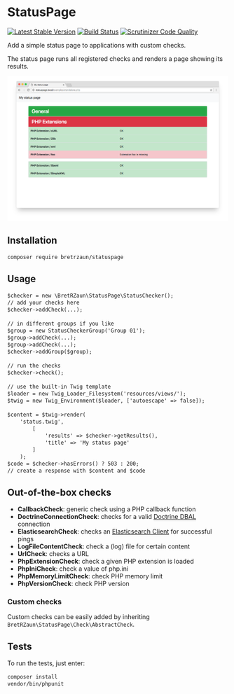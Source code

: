 # StatusPage

[![Latest Stable Version](https://poser.pugx.org/bretrzaun/statuspage/v/stable)](https://packagist.org/packages/bretrzaun/statuspage)
[![Build Status](https://travis-ci.org/bretrzaun/statuspage.svg?branch=master)](https://travis-ci.org/bretrzaun/statuspage)
[![Scrutinizer Code Quality](https://scrutinizer-ci.com/g/bretrzaun/statuspage/badges/quality-score.png?b=master)](https://scrutinizer-ci.com/g/bretrzaun/statuspage/?branch=master)

Add a simple status page to applications with custom checks.

The status page runs all registered checks and renders a page showing its results.

<p align="center">
    <img src="examples/standalone.png">
</p>

## Installation

```
composer require bretrzaun/statuspage
```

## Usage

```
$checker = new \BretRZaun\StatusPage\StatusChecker();
// add your checks here
$checker->addCheck(...);

// in different groups if you like
$group = new StatusCheckerGroup('Group 01');
$group->addCheck(...);
$group->addCheck(...);
$checker->addGroup($group);

// run the checks
$checker->check();

// use the built-in Twig template
$loader = new Twig_Loader_Filesystem('resources/views/');
$twig = new Twig_Environment($loader, ['autoescape' => false]);

$content = $twig->render(
    'status.twig',
        [
            'results' => $checker->getResults(),
            'title' => 'My status page'
        ]
    );
$code = $checker->hasErrors() ? 503 : 200;
// create a response with $content and $code
```

## Out-of-the-box checks

- **CallbackCheck**: generic check using a PHP callback function
- **DoctrineConnectionCheck**: checks for a valid [Doctrine DBAL](http://www.doctrine-project.org/projects/dbal.html) connection
- **ElasticsearchCheck**: checks an [Elasticsearch Client](https://github.com/elastic/elasticsearch-php) for successful pings
- **LogFileContentCheck**: check a (log) file for certain content
- **UrlCheck**: checks a URL
- **PhpExtensionCheck**: check a given PHP extension is loaded
- **PhpIniCheck**: check a value of php.ini
- **PhpMemoryLimitCheck**: check PHP memory limit
- **PhpVersionCheck**: check PHP version

### Custom checks

Custom checks can be easily added by inheriting `BretRZaun\StatusPage\Check\AbstractCheck`.

## Tests

To run the tests, just enter:

```
composer install
vendor/bin/phpunit
```
